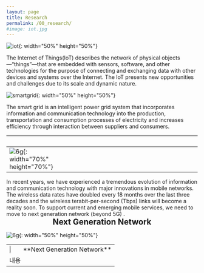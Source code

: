 ```yaml
---
layout: page
title: Research
permalink: /00_research/
#image: iot.jpg
---
```


![iot]({{site.baseurl}}/images/iot.jpg){: width="50%" height="50%"}
<div class = "iot_">The Internet of Things(IoT) describes the network of physical objects—“things”—that are embedded with sensors, software, and other technologies for the purpose of connecting and exchanging data with other devices and systems over the Internet. The IoT presents new opportunities and challenges due to its scale and dynamic nature.</div>


![smartgrid]({{site.baseurl}}/images/smartgrid.jpg){: width="50%" height="50%"}
<div class = "smartgrid_">The smart grid is an intelligent power grid system that incorporates information and communication technology into the production, transportation and consumption processes of electricity and increases efficiency through interaction between suppliers and consumers.</div>

|    |   <div style="width:1590px">&nbsp;</div>   |
|:---|:---:|
| ![6g]({{site.baseurl}}/images/6g.jpg){: width="70%" height="70%"} | <b><span style="font-size:150%">Next Generation Network</span></b>  |



<div class = "6g_">In recent years, we have experienced a tremendous evolution of information and communication technology with major innovations in mobile networks. The wireless data rates have doubled every 18 months over the last three decades and the wireless terabit-per-second (Tbps) links will become a reality soon. To support current and emerging mobile services, we need to move to next generation network (beyond 5G) .</div>



<center><b><span style="font-size:150%">Next Generation Network</span></b></center>


![6g]({{site.baseurl}}/images/6g.jpg?style=centerme){: width="50%" height="50%"}




<table>
  <tr>
    <td><img src = https://github.com/HeeJaeMon123/HeeJaeMon123.github.io/blob/main/images/6g.jpg width="30%" height="30%"></td>
    <td>**Next Generation Network**</td>
  </tr>
  <tr>
    <td colspan="2">내용</td>
  </tr>
</table>

